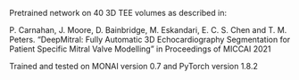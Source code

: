 Pretrained network on 40 3D TEE volumes as described in:

P. Carnahan, J. Moore, D. Bainbridge, M. Eskandari, E. C. S. Chen and T. M. Peters. “DeepMitral: Fully Automatic 3D Echocardiography Segmentation for Patient Specific Mitral Valve Modelling” in Proceedings of MICCAI 2021


Trained and tested on MONAI version 0.7 and PyTorch version 1.8.2

